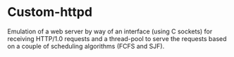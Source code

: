 Custom-httpd
============

Emulation of a web server by way of an interface (using C sockets) for receiving HTTP/1.0 requests and a thread-pool to serve the requests based on a couple of scheduling algorithms (FCFS and SJF).

